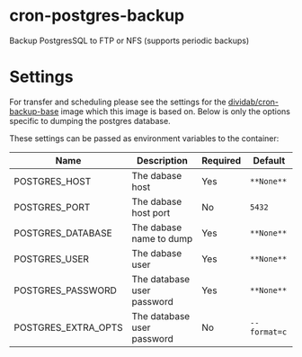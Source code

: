 # cron-postgres-backup

Backup PostgresSQL to FTP or NFS (supports periodic backups)

# Settings

For transfer and scheduling please see the settings for the [dividab/cron-backup-base](https://github.com/dividab/cron-backup-base) image which this image is based on. Below is only the options specific to dumping the postgres database. 

These settings can be passed as environment variables to the container:

| Name                      | Description                                  | Required  | Default      |
| ------------------------- | -------------------------------------------- | --------- | ------------ |
| POSTGRES_HOST             | The dabase host                              | Yes       | `**None**`   |
| POSTGRES_PORT             | The dabase host port                         | No        | `5432`       |
| POSTGRES_DATABASE         | The dabase name to dump                      | Yes       | `**None**`   |
| POSTGRES_USER             | The dabase user                              | Yes       | `**None**`   |
| POSTGRES_PASSWORD         | The database user password                   | Yes       | `**None**`   |
| POSTGRES_EXTRA_OPTS       | The database user password                   | No        | `--format=c` |
